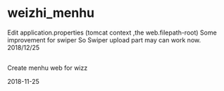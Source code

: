 # weizhi_menhu

Edit application.properties (tomcat context ,the web.filepath-root)
Some improvement for swiper
So Swiper upload part may can work now.
2018/12/25

##

Create menhu web for wizz



2018-11-25
